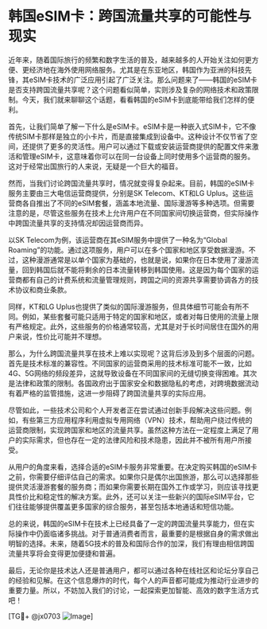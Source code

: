 # 韩国eSIM卡：跨国流量共享的可能性与现实

近年来，随着国际旅行的频繁和数字生活的普及，越来越多的人开始关注如何更方便、更经济地在海外使用网络服务。尤其是在东亚地区，韩国作为亚洲的科技先锋，其eSIM卡技术的广泛应用引起了广泛关注。那么问题来了——韩国的eSIM卡是否支持跨国流量共享呢？这个问题看似简单，实则涉及复杂的网络技术和政策限制。今天，我们就来聊聊这个话题，看看韩国的eSIM卡到底能带给我们怎样的便利。

首先，让我们简单了解一下什么是eSIM卡。eSIM卡是一种嵌入式SIM卡，它不像传统SIM卡那样是独立的小卡片，而是直接集成到设备中。这种设计不仅节省了空间，还提供了更多的灵活性。用户可以通过下载或安装运营商提供的配置文件来激活和管理eSIM卡，这意味着你可以在同一台设备上同时使用多个运营商的服务。这对于经常出国旅行的人来说，无疑是一个巨大的福音。

然而，当我们讨论跨国流量共享时，情况就变得复杂起来。目前，韩国的eSIM卡服务主要由三大电信运营商提供，分别是SK Telecom、KT和LG Uplus。这些运营商各自推出了不同的eSIM套餐，涵盖本地流量、国际漫游等多种选项。但需要注意的是，尽管这些服务在技术上允许用户在不同国家间切换运营商，但实际操作中跨国流量共享的支持情况却因运营商而异。

以SK Telecom为例，该运营商在其eSIM服务中提供了一种名为“Global Roaming”的功能。通过这项服务，用户可以在多个国家和地区享受数据漫游。不过，这种漫游通常是以单个国家为基础的，也就是说，如果你在日本使用了漫游流量，回到韩国后就不能将剩余的日本流量转移到韩国使用。这是因为每个国家的运营商都有自己的计费系统和流量管理规则，跨国之间的资源共享需要协调各方的技术协议和商业条款。

同样，KT和LG Uplus也提供了类似的国际漫游服务，但具体细节可能会有所不同。例如，某些套餐可能只适用于特定的国家和地区，或者对每日使用的流量上限有严格规定。此外，这些服务的价格通常较高，尤其是对于长时间居住在国外的用户来说，性价比可能并不理想。

那么，为什么跨国流量共享在技术上难以实现呢？这背后涉及到多个层面的问题。首先是技术标准的兼容性。不同国家的运营商采用的技术标准可能不一致，比如4G、5G网络的频段差异，这就导致设备在不同国家间的无缝切换变得困难。其次是法律和政策的限制。各国政府出于国家安全和数据隐私的考虑，对跨境数据流动有着严格的监管措施，这进一步阻碍了跨国流量共享的实际应用。

尽管如此，一些技术公司和个人开发者正在尝试通过创新手段解决这些问题。例如，有些第三方应用程序利用虚拟专用网络（VPN）技术，帮助用户绕过传统的运营商限制，实现跨国家和地区的流量共享。虽然这种方法在一定程度上满足了用户的实际需求，但也存在一定的法律风险和技术隐患，因此并不被所有用户所接受。

从用户的角度来看，选择合适的eSIM卡服务非常重要。在决定购买韩国的eSIM卡之前，你需要仔细评估自己的需求。如果你只是偶尔出国旅游，那么可以选择那些提供灵活漫游套餐的服务商；而如果你需要长期在国外工作或学习，则应该寻找更具性价比和稳定性的解决方案。此外，还可以关注一些新兴的国际eSIM平台，它们往往能够提供覆盖更多国家的综合服务，甚至包括本地通话和短信功能。

总的来说，韩国的eSIM卡在技术上已经具备了一定的跨国流量共享能力，但在实际操作中仍面临诸多挑战。对于普通消费者而言，最重要的是根据自身的需求做出明智的选择。未来，随着5G技术的普及和国际合作的加深，我们有理由相信跨国流量共享将会变得更加便捷和普遍。

最后，无论你是技术达人还是普通用户，都可以通过各种在线社区和论坛分享自己的经验和见解。在这个信息爆炸的时代，每个人的声音都可能成为推动行业进步的重要力量。所以，不妨加入我们的讨论，一起探索更加智能、高效的数字生活方式吧！

[TG💪+ @jx0703 ![Image](https://github.com/user-attachments/assets/dbca1d08-cadb-493c-b0ec-ad6f7a83f270)]